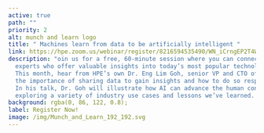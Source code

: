 ```yaml
---
active: true
path: ""
priority: 2
alt: munch and learn logo
title: " Machines learn from data to be artificially intelligent "
link: https://hpe.zoom.us/webinar/register/8216594535490/WN_iCrngEP2T4Wlspf8RVvxMQ
description: "oin us for a free, 60-minute session where you can connect with
  experts who offer valuable insights into today’s most popular technologies.
  This month, hear from HPE’s own Dr. Eng Lim Goh, senior VP and CTO of AI, on
  the importance of sharing data to gain insights and how to do so responsibly.
  In his talk, Dr. Goh will illustrate how AI can advance the human condition,
  exploring a variety of industry use cases and lessons we’ve learned. "
background: rgba(0, 86, 122, 0.8);
label: Register Now!
image: /img/Munch_and_Learn_192_192.svg
---
```

